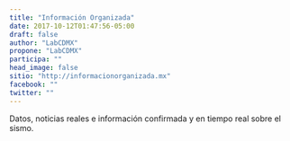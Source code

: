 ```yaml
---
title: "Información Organizada"
date: 2017-10-12T01:47:56-05:00
draft: false
author: "LabCDMX"
propone: "LabCDMX"
participa: ""
head_image: false
sitio: "http://informacionorganizada.mx"
facebook: ""
twitter: ""
---
```


Datos, noticias reales e información confirmada y en tiempo real sobre el sismo.
